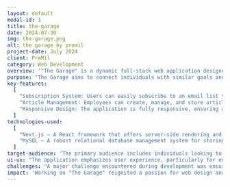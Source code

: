 ```yaml
---
layout: default
modal-id: 1
title: the-garage
date: 2024-07-30
img: the-garage.png
alt: the garage by premil
project-date: July 2024
client: PreMil
category: Web Development
overview: '"The Garage" is a dynamic full-stack web application designed to foster a community of individuals focused on empowering themselves as personal brands. Developed using Next.js and MySQL, the platform provides an engaging and user-friendly experience for both subscribers and content creators within the "The Garage" community by Premil.'
purpose: "The Garage aims to connect individuals with similar goals and interests, offering a space where they can enhance their personal branding journey. By providing a platform to access insightful articles and subscribe to relevant updates, the application supports users in growing their brands and staying informed."
key-features:
  [
    "Subscription System: Users can easily subscribe to an email list to receive updates and news related to personal branding and community activities.",
    "Article Management: Employees can create, manage, and store articles in a MySQL database, making it easy for users to access valuable content.",
    "Responsive Design: The application is fully responsive, ensuring a seamless user experience across various devices, from desktops to mobile phones.",
  ]
technologies-used:
  [
    "Next.js – A React framework that offers server-side rendering and static site generation, ensuring high performance and SEO benefits.",
    "MySQL – A robust relational database management system for storing and managing content.",
  ]
target-audience: 'The primary audience includes individuals looking to develop their personal brand, as well as employees and contributors of "The Garage" by Premil who are involved in content creation and management.'
ui-ux: "The application emphasizes user experience, particularly for employees who have the ability to create and manage new posts. The interface is intuitive and designed to streamline content management and user interactions. The experience for subscribers is equally focused on ease of access to valuable articles and subscription updates."
challenges: "A major challenge encountered during development was ensuring the application’s responsiveness across different devices. To address this, the code was extensively rewritten to incorporate responsive styling, enhancing the usability of the application on mobile phones and tablets."
impact: 'Working on "The Garage" reignited a passion for web design and development. The project has been a significant learning experience and has reinforced a commitment to pursuing more engaging and challenging web development projects in the future.'
---
```

